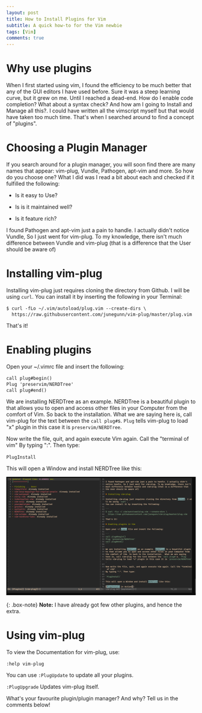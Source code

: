 ```yaml
---
layout: post 
title: How to Install Plugins for Vim
subtitle: A quick how-to for the Vim newbie
tags: [Vim]
comments: true
---
```


# Why use plugins

When I first started using vim, I found the efficiency to be much better
that any of the GUI editors I have used before.  Sure it was a steep
learning curve, but it grew on me. Until I reached a dead-end. How do
I enable code completion? What about a syntax check? And how am I going
to Install and Manage all this?. I could have written all the vimscript
myself but that would have taken too much time.  That's when I searched
around to find a concept of "plugins".

# Choosing a Plugin Manager

If you search around for a plugin manager, you will soon find there
are many names that appear: vim-plug, Vundle, Pathogen, apt-vim and more.
So how do you choose one? What I did was I read a bit about each and 
checked if it fulfilled the following:

- Is it easy to Use?

- Is is it maintained well?

- Is it feature rich?

I found Pathogen and apt-vim just a pain to handle. I actually didn't
notice Vundle, So I just went for vim-plug. To my knowledge, there isn't
much difference between Vundle and vim-plug (that is a difference that
the User should be aware of)

# Installing vim-plug

Installing vim-plug just requires cloning the directory from Github. I will be using `curl`.
You can install it by inserting the following in your Terminal:

```
$ curl -fLo ~/.vim/autoload/plug.vim --create-dirs \
  https://raw.githubusercontent.com/junegunn/vim-plug/master/plug.vim
```
That's it!

# Enabling plugins

Open your ~/.vimrc file and insert the following:

```
call plug#begin()
Plug 'preservim/NERDTree'
call plug#end()
```

We are installing NERDTree as an example. NERDTree is a beautiful plugin
to that allows you to open and access other files in your Computer from
the comfort of Vim. So back to the installation.  What we are saying
here is, call vim-plug for the text between the `call plug#`s. `Plug`
tells vim-plug to load "x" plugin in this case it is `preservim/NERDTree`.

Now write the file, quit, and again execute Vim again. Call the "terminal of vim"
By typing ":". Then type:

`PlugInstall`

This will open a Window and install NERDTree like this:

![PlugInstall in Action](/assets/post-assets/vim-install-plugins/PlugInstall.png)

{: .box-note}
**Note:** I have already got few other plugins, and hence the extra.

# Using vim-plug

To view the Documentation for vim-plug, use:
```
:help vim-plug
```

You can use `:PlugUpdate` to update all your plugins.

`:PlugUpgrade` Updates vim-plug itself.

What's your favourite plugin/plugin manager? And why?
Tell us in the comments below! 
